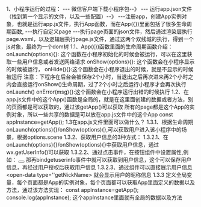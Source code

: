 1、小程序运行的过程：
--- 微信客户端下载小程序包--》
--- 运行app.json文件（找到第一个显示的文件，以及一些配置）--》
 ---注册app，创建App实例对象，也就是运行app.js文件，执行App函数，而在App({})里面包括了很多生命周期函数,
 ---执行自定义page
 ---执行page页面的json文件，然后通过渲染层执行page.wxml，以及逻辑层执行page.js文件，通过这两个双线城的执行，得到一个js对象，最终为一个dom树
1.1、App({})函数里面的生命周期函数介绍：
onLaunch(options){}:  这个函数在小程序初始化的时候会被运行，可以在这里获取一些用户信息或者发送网络请求
onShow(options){}: 这个函数会在小程序显示的时候被运行，
onHide(){}:这个函数会在小程序退出的时候，就是不显示的时候被运行
注意：下程序在后台会被保存2个小时，当退出之后再次进来再2个小时之内会直接运行onShow()生命周期，过了2个小时之后运行小程序才会再次执行onLaunch()
onError(msg){}:这个函数会在小程序运行出错的时候执行
1.2、在app.js文件中的这个App()函数是全局的，就是在这里面创建的数据或者方法，别的页面都是可以获取的，通过该getApp()可以获取
所有的page都是这个App的实例对象，所以一些共享的数据是可以放在app.js文件中的这个App
const appInstance=getApp();
1.3在app.js文件里面可以做什么？
1.3.1、根据生命周期onLaunch(options){}/onShow(options){},可以获取用户进入该小程序中的场景，根据options.scene
1.3.2、获取用户信息的3种方式：
1.3.2.1、在onLaunch(options){}/onShow(options){}中获取用户信息，通过wx.getUserInfo()可以获取
1.3.2.2、通过点击事件，在按钮组件中设置属性,例如：
<button open-type="getUserInfo"  bindgetuserinfo="handleGetUserInfo"></button>
那再bindgetuserinfo事件中就可以获取到用户信息，这个可以保存用户信息，再经过用户授权后获取用户信息
1.3.2.3、通过<open-data></open-data>组件可以直接展示用户信息
<open-data type=''getNickName></open-data>  就会显示用户的昵称信息
1.3.3 定义全局变量，每个页面都是App的实例对象，每个页面都可以获取App里面定义的数据以及方法，通过该方法实现：
const appInstance=getApp();
console.log(appInstance);  这个appInstance里面就有全局的数据以及方法

